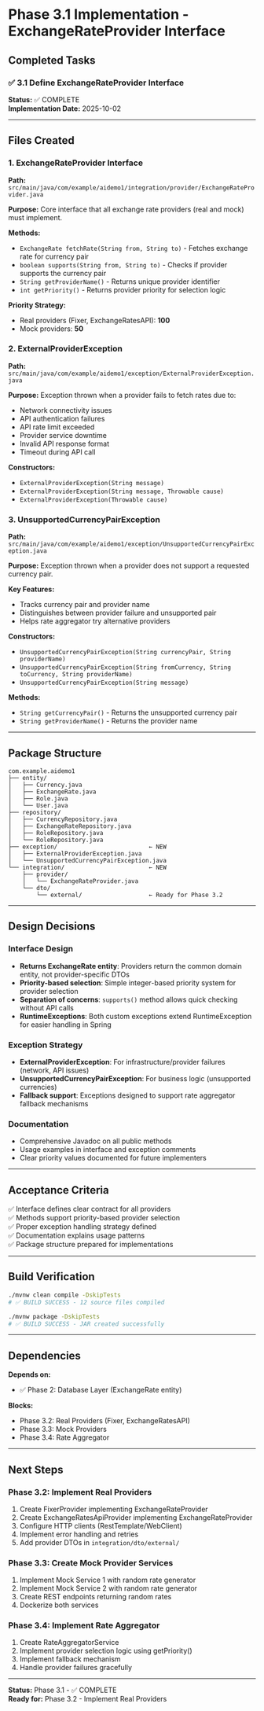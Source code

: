 # Phase 3.1 Implementation - ExchangeRateProvider Interface

## Completed Tasks

### ✅ 3.1 Define ExchangeRateProvider Interface

**Status:** ✅ COMPLETE  
**Implementation Date:** 2025-10-02

---

## Files Created

### 1. ExchangeRateProvider Interface
**Path:** `src/main/java/com/example/aidemo1/integration/provider/ExchangeRateProvider.java`

**Purpose:** Core interface that all exchange rate providers (real and mock) must implement.

**Methods:**
- `ExchangeRate fetchRate(String from, String to)` - Fetches exchange rate for currency pair
- `boolean supports(String from, String to)` - Checks if provider supports the currency pair
- `String getProviderName()` - Returns unique provider identifier
- `int getPriority()` - Returns provider priority for selection logic

**Priority Strategy:**
- Real providers (Fixer, ExchangeRatesAPI): **100**
- Mock providers: **50**

### 2. ExternalProviderException
**Path:** `src/main/java/com/example/aidemo1/exception/ExternalProviderException.java`

**Purpose:** Exception thrown when a provider fails to fetch rates due to:
- Network connectivity issues
- API authentication failures
- API rate limit exceeded
- Provider service downtime
- Invalid API response format
- Timeout during API call

**Constructors:**
- `ExternalProviderException(String message)`
- `ExternalProviderException(String message, Throwable cause)`
- `ExternalProviderException(Throwable cause)`

### 3. UnsupportedCurrencyPairException
**Path:** `src/main/java/com/example/aidemo1/exception/UnsupportedCurrencyPairException.java`

**Purpose:** Exception thrown when a provider does not support a requested currency pair.

**Key Features:**
- Tracks currency pair and provider name
- Distinguishes between provider failure and unsupported pair
- Helps rate aggregator try alternative providers

**Constructors:**
- `UnsupportedCurrencyPairException(String currencyPair, String providerName)`
- `UnsupportedCurrencyPairException(String fromCurrency, String toCurrency, String providerName)`
- `UnsupportedCurrencyPairException(String message)`

**Methods:**
- `String getCurrencyPair()` - Returns the unsupported currency pair
- `String getProviderName()` - Returns the provider name

---

## Package Structure

```
com.example.aidemo1
├── entity/
│   ├── Currency.java
│   ├── ExchangeRate.java
│   ├── Role.java
│   └── User.java
├── repository/
│   ├── CurrencyRepository.java
│   ├── ExchangeRateRepository.java
│   ├── RoleRepository.java
│   └── RoleRepository.java
├── exception/                          ← NEW
│   ├── ExternalProviderException.java
│   └── UnsupportedCurrencyPairException.java
└── integration/                        ← NEW
    ├── provider/
    │   └── ExchangeRateProvider.java
    └── dto/
        └── external/                   ← Ready for Phase 3.2
```

---

## Design Decisions

### Interface Design
- **Returns ExchangeRate entity**: Providers return the common domain entity, not provider-specific DTOs
- **Priority-based selection**: Simple integer-based priority system for provider selection
- **Separation of concerns**: `supports()` method allows quick checking without API calls
- **RuntimeExceptions**: Both custom exceptions extend RuntimeException for easier handling in Spring

### Exception Strategy
- **ExternalProviderException**: For infrastructure/provider failures (network, API issues)
- **UnsupportedCurrencyPairException**: For business logic (unsupported currencies)
- **Fallback support**: Exceptions designed to support rate aggregator fallback mechanisms

### Documentation
- Comprehensive Javadoc on all public methods
- Usage examples in interface and exception comments
- Clear priority values documented for future implementers

---

## Acceptance Criteria

✅ Interface defines clear contract for all providers  
✅ Methods support priority-based provider selection  
✅ Proper exception handling strategy defined  
✅ Documentation explains usage patterns  
✅ Package structure prepared for implementations

---

## Build Verification

```bash
./mvnw clean compile -DskipTests
# ✅ BUILD SUCCESS - 12 source files compiled

./mvnw package -DskipTests
# ✅ BUILD SUCCESS - JAR created successfully
```

---

## Dependencies

**Depends on:**
- ✅ Phase 2: Database Layer (ExchangeRate entity)

**Blocks:**
- Phase 3.2: Real Providers (Fixer, ExchangeRatesAPI)
- Phase 3.3: Mock Providers
- Phase 3.4: Rate Aggregator

---

## Next Steps

### Phase 3.2: Implement Real Providers
1. Create FixerProvider implementing ExchangeRateProvider
2. Create ExchangeRatesApiProvider implementing ExchangeRateProvider
3. Configure HTTP clients (RestTemplate/WebClient)
4. Implement error handling and retries
5. Add provider DTOs in `integration/dto/external/`

### Phase 3.3: Create Mock Provider Services
1. Implement Mock Service 1 with random rate generator
2. Implement Mock Service 2 with random rate generator
3. Create REST endpoints returning random rates
4. Dockerize both services

### Phase 3.4: Implement Rate Aggregator
1. Create RateAggregatorService
2. Implement provider selection logic using getPriority()
3. Implement fallback mechanism
4. Handle provider failures gracefully

---

**Status:** Phase 3.1 - ✅ COMPLETE  
**Ready for:** Phase 3.2 - Implement Real Providers
